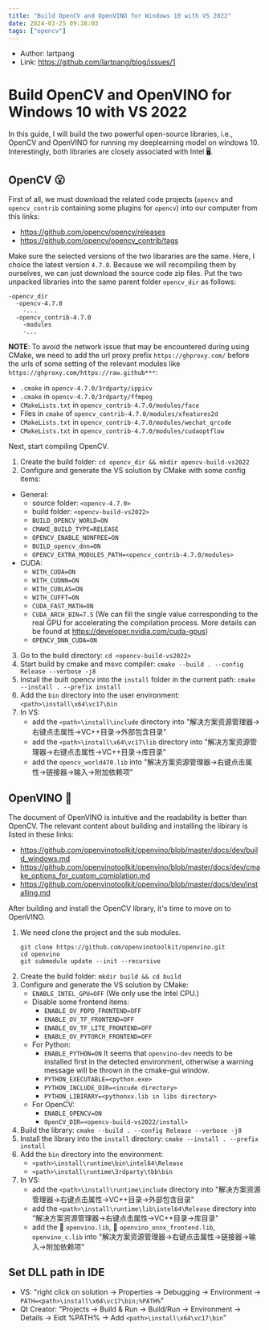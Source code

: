 ```yaml
---
title: "Build OpenCV and OpenVINO for Windows 10 with VS 2022"
date: 2024-03-25 09:38:03
tags: ["opencv"]
---
```


<!--more-->

- Author: lartpang
- Link: https://github.com/lartpang/blog/issues/1

# Build OpenCV and OpenVINO for Windows 10 with VS 2022

In this guide, I will build the two powerful open-source libraries, i.e., OpenCV and OpenVINO for running my deeplearning model on windows 10.
Interestingly, both libraries are closely associated with Intel 🖥️. 

## OpenCV 😮 

First of all, we must download the related code projects (`opencv` and `opencv_contrib` containing some plugins for `opencv`) into our computer from this links:

- https://github.com/opencv/opencv/releases
- https://github.com/opencv/opencv_contrib/tags

Make sure the selected versions of the two libararies are the same.
Here, I choice the latest version `4.7.0`.
Because we will recompiling them by ourselves, we can just download the source code zip files.
Put the two unpacked libraries into the same parent folder `opencv_dir` as follows:

```
-opencv_dir
  -opencv-4.7.0
    -...
  -opencv_contrib-4.7.0
    -modules
    -...
```

**NOTE**: To avoid the network issue that may be encountered during using CMake, we need to add the url proxy prefix `https://ghproxy.com/` before the urls of some setting of the relevant modules like `https://ghproxy.com/https://raw.github***`:
- `.cmake` in `opencv-4.7.0/3rdparty/ippicv`
- `.cmake` in `opencv-4.7.0/3rdparty/ffmpeg`
- `CMakeLists.txt` in `opencv_contrib-4.7.0/modules/face`
- Files in `cmake` of `opencv_contrib-4.7.0/modules/xfeatures2d`
- `CMakeLists.txt` in `opencv_contrib-4.7.0/modules/wechat_qrcode`
- `CMakeLists.txt` in `opencv_contrib-4.7.0/modules/cudaoptflow`

Next, start compiling OpenCV.

1. Create the build folder: `cd opencv_dir && mkdir opencv-build-vs2022`
2. Configure and generate the VS solution by CMake with some config items:
  - General:
    - source folder: `<opencv-4.7.0>`
    - build folder: `<opencv-build-vs2022>`
    - `BUILD_OPENCV_WORLD=ON`
    - `CMAKE_BUILD_TYPE=RELEASE`
    - `OPENCV_ENABLE_NONFREE=ON`
    - `BUILD_opencv_dnn=ON`
    - `OPENCV_EXTRA_MODULES_PATH=<opencv_contrib-4.7.0/modules>`
  - CUDA:
    - `WITH_CUDA=ON`
    - `WITH_CUDNN=ON`
    - `WITH_CUBLAS=ON`
    - `WITH_CUFFT=ON`
    - `CUDA_FAST_MATH=ON`
    - `CUDA_ARCH_BIN=7.5` (We can fill the single value corresponding to the real GPU for accelerating the compilation process. More details can be found at <https://developer.nvidia.com/cuda-gpus>)
    - `OPENCV_DNN_CUDA=ON`
3. Go to the build directory: `cd <opencv-build-vs2022>`
4. Start build by cmake and msvc compiler: `cmake --build . --config Release --verbose -j8`
5. Install the built opencv into the `install` folder in the current path: `cmake --install . --prefix install`
6. Add the `bin` directory into the user environment: `<path>\install\x64\vc17\bin`
7. In VS:
    - add the `<path>\install\include` directory into "解决方案资源管理器->右键点击属性->VC++目录->外部包含目录"
    - add the `<path>\install\x64\vc17\lib` directory into "解决方案资源管理器->右键点击属性->VC++目录->库目录"
    - add the `opencv_world470.lib` into "解决方案资源管理器->右键点击属性->链接器->输入->附加依赖项"

## OpenVINO 🍰 

The document of OpenVINO is intuitive and the readability is better than OpenCV.
The relevant content about building and installing the libirary is listed in these links:
- https://github.com/openvinotoolkit/openvino/blob/master/docs/dev/build_windows.md
- https://github.com/openvinotoolkit/openvino/blob/master/docs/dev/cmake_options_for_custom_comiplation.md
- https://github.com/openvinotoolkit/openvino/blob/master/docs/dev/installing.md

After building and install the OpenCV library, it's time to move on to OpenVINO.

1. We need clone the project and the sub modules.
    ```
    git clone https://github.com/openvinotoolkit/openvino.git
    cd openvino
    git submodule update --init --recursive
    ```
2. Create the build folder: `mkdir build && cd build`
3. Configure and generate the VS solution by CMake:
    - `ENABLE_INTEL_GPU=OFF` (We only use the Intel CPU.)
    - Disable some frontend items:
      - `ENABLE_OV_PDPD_FRONTEND=OFF`
      - `ENABLE_OV_TF_FRONTEND=OFF`
      - `ENABLE_OV_TF_LITE_FRONTEND=OFF`
      - `ENABLE_OV_PYTORCH_FRONTEND=OFF`
    - For Python:
      - `ENABLE_PYTHON=ON` It seems that `openvino-dev` needs to be installed first in the detected environment, otherwise a warning message will be thrown in the cmake-gui window.
      - `PYTHON_EXECUTABLE=<python.exe>`
      - `PYTHON_INCLUDE_DIR=<incude directory>`
      - `PYTHON_LIBIRARY=<pythonxx.lib in libs directory>`
    - For OpenCV:
      - `ENABLE_OPENCV=ON`
      - `OpenCV_DIR=<opencv-build-vs2022/install>`
4. Build the library: `cmake --build . --config Release --verbose -j8`
5. Install the library into the `install` directory: `cmake --install . --prefix install`
6. Add the `bin` directory into the environment:
    - `<path>\install\runtime\bin\intel64\Release`
    - `<path>\install\runtime\3rdparty\tbb\bin`
8. In VS:
    - add the `<path>\install\runtime\include` directory into "解决方案资源管理器->右键点击属性->VC++目录->外部包含目录"
    - add the `<path>\install\runtime\lib\intel64\Release` directory into "解决方案资源管理器->右键点击属性->VC++目录->库目录"
    - add the 🌟 `openvino.lib`, 🌟 `openvino_onnx_frontend.lib`, `openvino_c.lib` into "解决方案资源管理器->右键点击属性->链接器->输入->附加依赖项"

## Set DLL path in IDE

- VS: "right click on solution -> Properties -> Debugging -> Environment -> `PATH=<path>\install\x64\vc17\bin;%PATH%`"
- Qt Creator: "Projects -> Build & Run -> Build/Run -> Environment -> Details -> Eidt %PATH% -> Add `<path>\install\x64\vc17\bin`"